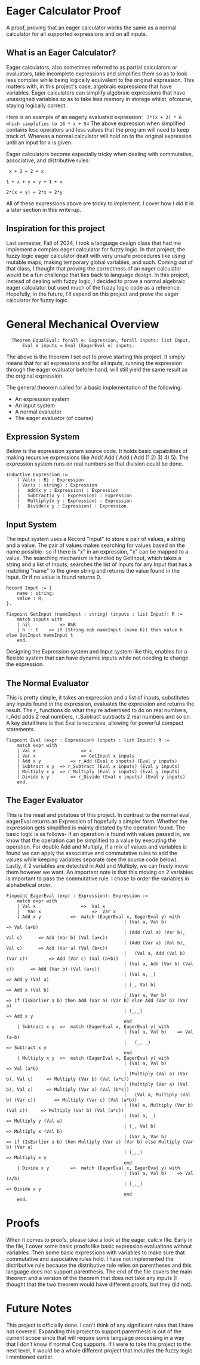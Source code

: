 # Eager Calculator Proof
A proof, proving that an eager calculator works the same as a normal calculator for all supported expressions and on all inputs.

## What is an Eager Calculator?
Eager calculators, also sometimes referred to as partial calculators or evaluators, take incomplete expressions and simplifies them so as to look less complex while being logically equivalent to the original expression. This matters with, in this project's case, algebraic expressions that have variables. Eager calculators can simplify algebraic expressions that have unassigned variables so as to take less memory in storage whilst, ofcourse, staying logically correct.

Here is an example of an eagerly evaluated expression:
``` 3*(x + 2) * 6 which simplifies to 18 * x + 54```
The above expression when simplified contains less operators and less values that the program will need to keep track of. Whereas a normal calculator will hold on to the original expression until an input for x is given.

Eager calculators become especially tricky when dealing with commutative, associative, and distributive rules:

``` x + 2 = 2 + x```

```1 + x + y = y + 1 + x```

```2*(x + y) = 2*x + 2*y```

All of these expressions above are tricky to implement. I cover how I did it in a later section in this write-up. 

## Inspiration for this project
Last semester, Fall of 2024, I took a language design class that had me implement a complex eager calculator for fuzzy logic. In that project, the fuzzy logic eager calculator dealt with very unsafe procedures like using mutable maps, making temporary global variables, and such. Coming out of that class, I thought that proving the correctness of an eager calculator would be a fun challenge that ties back to language design. In this project, instead of dealing with fuzzy logic, I decided to prove a normal algebraic eager calculator but used much of the fuzzy logic code as a reference. Hopefully, in the future, I'll expand on this project and prove the eager calculator for fuzzy logic.

# General Mechanical Overview
```Coq
  Theorem EqualEval: forall e: Expression, forall inputs: list Input,
	  Eval e inputs = Eval (EagerEval e) inputs.
```
The above is the theorem I set out to prove starting this project. It simply means that for all expressions and for all inputs, running the expression through the eager evaluator before-hand, will still yield the same result as the original expression.

The general theorem called for a basic implementation of the following:
- An expression system
- An input system
- A normal evaluator
- The eager evaluator (of course)

## Expression System
Below is the expression system source code. It holds basic capabilities of making recursive expressions like Add( Add ( Add ( Add (1 2) 3) 4) 5). The expression system runs on real numbers so that division could be done.
```Coq
Inductive Expression :=
	| Val(x : R) : Expression
	| Var(s : string) : Expression
	|	Add(x y : Expression) : Expression
	|	Subtract(x y : Expression) : Expression
	|	Multiply(x y : Expression) : Expression
	|	Divide(x y : Expression) : Expression.
```

## Input System
The input system uses a Record "Input" to store a pair of values, a string and a value. The pair of values makes searching for values based on the name possible- so if there is "x" in an expression, "x" can be mapped to a value. The searching mechanism is handled by GetInput, which takes a string and a list of Inputs, searches the list of Inputs for any Input that has a matching "name" to the given string and returns the value found in the Input. Or if no value is found returns 0.
``` Coq
Record Input := {
	name : string;
	value : R;
}.

Fixpoint GetInput (nameInput : string) (inputs : list Input): R :=
	match inputs with
	| nil			=> 0%R
	| h :: t	=> if (String.eqb nameInput (name h)) then value h else GetInput nameInput t
	end.
```

Designing the Expression system and Input system like this, enables for a flexible system that can have dynamic inputs while not needing to change the expression.

## The Normal Evaluator
This is pretty simple, it takes an expression and a list of inputs, substitutes any inputs found in the expression, evaluates the expression and returns the result. The r_ functions do what they're advertised to do on real numbers, r_Add adds 2 real numbers, r_Subtract subtracts 2 real numbers and so on. A key detail here is that Eval is recursive, allowing for powerful compact statements.
```Coq
Fixpoint Eval (expr : Expression) (inputs : list Input): R :=
	match expr with
	| Val x					=> x
	| Var x					=> GetInput x inputs
	| Add x y 			=> r_Add (Eval x inputs) (Eval y inputs)
	| Subtract x y	=> r_Subtract (Eval x inputs) (Eval y inputs)
	| Multiply x y	=> r_Multiply (Eval x inputs) (Eval y inputs)
	| Divide x y		=> r_Divide (Eval x inputs) (Eval y inputs)
	end.
```

## The Eager Evaluator
This is the meat and potatoes of this project. In contrast to the normal eval, eagerEval returns an Expression of hopefully a simpler form. Whether the expression gets simplified is mainly dictated by the operation found. The basic logic is as follows- if an operation is found with values passed in, we know that the operation can be simplified to a value by executing the operation. For double Add and Multiply, if a mix of values and variables is found we can apply the associative and commutative rules to add the values while keeping variables separate (see the source code below). Lastly, if 2 variables are detected in Add and Multiply, we can freely move them however we want. An important note is that this moving on 2 variables is important to pass the commutative rule. I chose to order the variables in alphabetical order.
```Coq
Fixpoint EagerEval (expr : Expression): Expression :=
	match expr with
	| Val x					=> 	Val x
	|	Var x					=> 	Var x
	| Add x y 			=> 	match (EagerEval x, EagerEval y) with
											| (Val a, Val b) 									=> Val (a+b)
											| (Add (Val a) (Var b), Val c)		=> Add (Var b) (Val (a+c))
											| (Add (Var a) (Val b), Val c)		=> Add (Var a) (Val (b+c))
											|	(Val a, Add (Val b) (Var c))		=> Add (Var c) (Val (a+b))
											| (Val a, Add (Var b) (Val c))		=> Add (Var b) (Val (a+c))
											| (Val a, _)											=> Add y (Val a)
											| (_, Val b)											=> Add x (Val b)
											| (Var a, Var b)									=> if (IsEarlier a b) then Add (Var a) (Var b) else Add (Var b) (Var a)
											| (_,_)														=> Add x y
											end
	| Subtract x y	=> 	match (EagerEval x, EagerEval y) with
											| (Val a, Val b)	=> Val (a-b)
											|	(_, _)					=> Subtract x y
											end
	| Multiply x y	=>	match (EagerEval x, EagerEval y) with
											| (Val a, Val b)											=> Val (a*b)
											| (Multiply (Val a) (Var b), Val c)		=> Multiply (Var b) (Val (a*c))
											| (Multiply (Var a) (Val b), Val c)		=> Multiply (Var a) (Val (b*c))
											|	(Val a, Multiply (Val b) (Var c))		=> Multiply (Var c) (Val (a*b))
											| (Val a, Multiply (Var b) (Val c))		=> Multiply (Var b) (Val (a*c))
											| (Val a, _)													=> Multiply y (Val a)
											| (_, Val b)													=> Multiply x (Val b)
											| (Var a, Var b)											=> if (IsEarlier a b) then Multiply (Var a) (Var b) else Multiply (Var b) (Var a)
											| (_,_)																=> Multiply x y
											end
	| Divide x y		=>	match (EagerEval x, EagerEval y) with
											| (Val a, Val b)	=> Val (a/b)
											| (_,_)						=> Divide x y
											end
	end.
```

# Proofs
When it comes to proofs, please take a look at the eager_calc.v file. Early in the file, I cover some basic proofs like basic expression evaluations without variables. Then some basic expressions with variables to make sure that commutative and associative rules hold. I have not implemented the distributive rule because the distributive rule relies on parentheses and this language does not support parenthesis. The end of the file covers the main theorem and a version of the theorem that does not take any inputs (I thought that the two theorem would have different proofs, but they did not).

# Future Notes
This project is officially done. I can't think of any significant rules that I have not covered. Expanding this project to support parenthesis is out of the current scope since that will require some language processing in a way that I don’t know if normal Coq supports. If I were to take this project to the next level, it would be a whole different project that includes the fuzzy logic I mentioned earlier.
